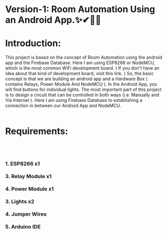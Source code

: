 # Version-1: Room Automation Using an Android App.✨✔🤳🤳


<h1>Introduction:</h1>
This project is based on the concept of Room Automation using the android app and the Firebase Database. Here I am using ESP8266 or NodeMCU, which is the most common WiFi development board. ( If you don't have an idea about that kind of development board, visit this link. ) So, the basic concept is that we are building an android app and a Hardware Box ( contains Relays, Power Module And NodeMCU ). In the Android App, you will find buttons for individual lights. The most important part of this project is to design a circuit that can be controlled in both ways (i.e. Manually and Via Internet ). Here I am using Firebase Database to establishing a connection in between our Android App and NodeMCU.
<br></br>
<h1>Requirements:</h2><br></br>
<h3>1. ESP8266 x1<br></br>3. Relay Module x1<br></br>4. Power Module x1<br></br>3. Lights x2<br></br>4. Jumper Wires<br></br>5. Arduino IDE
<br></br></h3>
